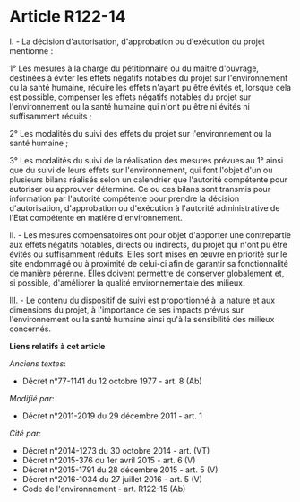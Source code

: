 # Article R122-14

I. - La décision d'autorisation, d'approbation ou d'exécution du projet mentionne :

1° Les mesures à la charge du pétitionnaire ou du maître d'ouvrage, destinées à éviter les effets négatifs notables du projet
sur l'environnement ou la santé humaine, réduire les effets n'ayant pu être évités et, lorsque cela est possible, compenser
les effets négatifs notables du projet sur l'environnement ou la santé humaine qui n'ont pu être ni évités ni suffisamment
réduits ;

2° Les modalités du suivi des effets du projet sur l'environnement ou la santé humaine ;

3° Les modalités du suivi de la réalisation des mesures prévues au 1° ainsi que du suivi de leurs effets sur l'environnement,
qui font l'objet d'un ou plusieurs bilans réalisés selon un calendrier que l'autorité compétente pour autoriser ou approuver
détermine. Ce ou ces bilans sont transmis pour information par l'autorité compétente pour prendre la décision d'autorisation,
d'approbation ou d'exécution à l'autorité administrative de l'Etat compétente en matière d'environnement.

II. - Les mesures compensatoires ont pour objet d'apporter une contrepartie aux effets négatifs notables, directs ou
indirects, du projet qui n'ont pu être évités ou suffisamment réduits. Elles sont mises en œuvre en priorité sur le site
endommagé ou à proximité de celui-ci afin de garantir sa fonctionnalité de manière pérenne. Elles doivent permettre de
conserver globalement et, si possible, d'améliorer la qualité environnementale des milieux.

III. - Le contenu du dispositif de suivi est proportionné à la nature et aux dimensions du projet, à l'importance de ses
impacts prévus sur l'environnement ou la santé humaine ainsi qu'à la sensibilité des milieux concernés.

**Liens relatifs à cet article**

_Anciens textes_:

  - Décret n°77-1141 du 12 octobre 1977 - art. 8 (Ab)

_Modifié par_:

  - Décret n°2011-2019 du 29 décembre 2011 - art. 1

_Cité par_:

  - Décret n°2014-1273 du 30 octobre 2014 - art. (VT)
  - Décret n°2015-376 du 1er avril 2015 - art. 6 (V)
  - Décret n°2015-1791 du 28 décembre 2015 - art. 5 (V)
  - Décret n°2016-1034 du 27 juillet 2016 - art. 5 (V)
  - Code de l'environnement - art. R122-15 (Ab)
